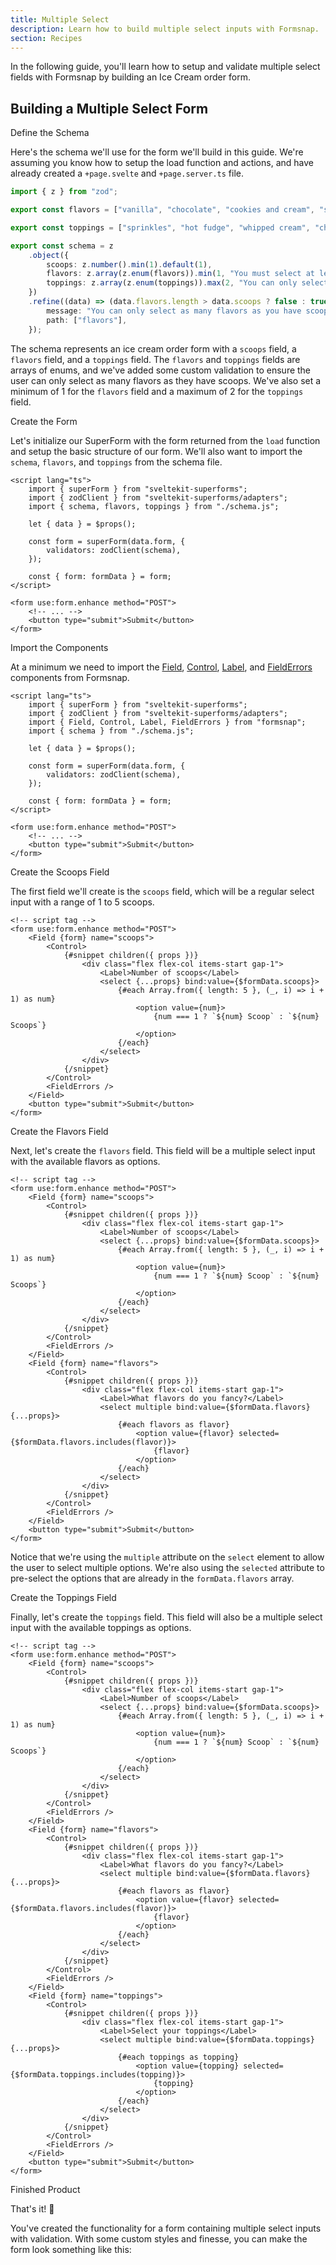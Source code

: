 ```yaml
---
title: Multiple Select
description: Learn how to build multiple select inputs with Formsnap.
section: Recipes
---
```


<script>
	import { Steps, Step } from "@svecodocs/kit"
	import LoadingCard from "$lib/components/loading-card.svelte"
	import MultipleSelectForm from "$lib/components/examples/multiple-select.svelte"
</script>

In the following guide, you'll learn how to setup and validate multiple select fields with Formsnap by building an Ice Cream order form.

## Building a Multiple Select Form

<Steps>

<Step>Define the Schema</Step>

Here's the schema we'll use for the form we'll build in this guide. We're assuming you know how to setup the load function and actions, and have already created a `+page.svelte` and `+page.server.ts` file.

```ts title="schema.ts"
import { z } from "zod";

export const flavors = ["vanilla", "chocolate", "cookies and cream", "strawberry"] as const;

export const toppings = ["sprinkles", "hot fudge", "whipped cream", "cherry"] as const;

export const schema = z
	.object({
		scoops: z.number().min(1).default(1),
		flavors: z.array(z.enum(flavors)).min(1, "You must select at least one flavor."),
		toppings: z.array(z.enum(toppings)).max(2, "You can only select up to two toppings."),
	})
	.refine((data) => (data.flavors.length > data.scoops ? false : true), {
		message: "You can only select as many flavors as you have scoops.",
		path: ["flavors"],
	});
```

The schema represents an ice cream order form with a `scoops` field, a `flavors` field, and a `toppings` field. The `flavors` and `toppings` fields are arrays of enums, and we've added some custom validation to ensure the user can only select as many flavors as they have scoops. We've also set a minimum of 1 for the `flavors` field and a maximum of 2 for the `toppings` field.

<Step>Create the Form</Step>

Let's initialize our SuperForm with the form returned from the `load` function and setup the basic structure of our form. We'll also want to import the `schema`, `flavors`, and `toppings` from the schema file.

```svelte title="+page.svelte"
<script lang="ts">
	import { superForm } from "sveltekit-superforms";
	import { zodClient } from "sveltekit-superforms/adapters";
	import { schema, flavors, toppings } from "./schema.js";

	let { data } = $props();

	const form = superForm(data.form, {
		validators: zodClient(schema),
	});

	const { form: formData } = form;
</script>

<form use:form.enhance method="POST">
	<!-- ... -->
	<button type="submit">Submit</button>
</form>
```

<Step>Import the Components</Step>

At a minimum we need to import the [Field](/docs/components/field), [Control](/docs/components/control), [Label](/docs/components/label), and [FieldErrors](/docs/components/field-errors) components from Formsnap.

```svelte title="+page.svelte"  {4}
<script lang="ts">
	import { superForm } from "sveltekit-superforms";
	import { zodClient } from "sveltekit-superforms/adapters";
	import { Field, Control, Label, FieldErrors } from "formsnap";
	import { schema } from "./schema.js";

	let { data } = $props();

	const form = superForm(data.form, {
		validators: zodClient(schema),
	});

	const { form: formData } = form;
</script>

<form use:form.enhance method="POST">
	<!-- ... -->
	<button type="submit">Submit</button>
</form>
```

<Step>Create the Scoops Field</Step>

The first field we'll create is the `scoops` field, which will be a regular select input with a range of 1 to 5 scoops.

```svelte title="+page.svelte" {3-19}
<!-- script tag -->
<form use:form.enhance method="POST">
	<Field {form} name="scoops">
		<Control>
			{#snippet children({ props })}
				<div class="flex flex-col items-start gap-1">
					<Label>Number of scoops</Label>
					<select {...props} bind:value={$formData.scoops}>
						{#each Array.from({ length: 5 }, (_, i) => i + 1) as num}
							<option value={num}>
								{num === 1 ? `${num} Scoop` : `${num} Scoops`}
							</option>
						{/each}
					</select>
				</div>
			{/snippet}
		</Control>
		<FieldErrors />
	</Field>
	<button type="submit">Submit</button>
</form>
```

<Step>Create the Flavors Field</Step>

Next, let's create the `flavors` field. This field will be a multiple select input with the available flavors as options.

```svelte title="+page.svelte"  {20-36}
<!-- script tag -->
<form use:form.enhance method="POST">
	<Field {form} name="scoops">
		<Control>
			{#snippet children({ props })}
				<div class="flex flex-col items-start gap-1">
					<Label>Number of scoops</Label>
					<select {...props} bind:value={$formData.scoops}>
						{#each Array.from({ length: 5 }, (_, i) => i + 1) as num}
							<option value={num}>
								{num === 1 ? `${num} Scoop` : `${num} Scoops`}
							</option>
						{/each}
					</select>
				</div>
			{/snippet}
		</Control>
		<FieldErrors />
	</Field>
	<Field {form} name="flavors">
		<Control>
			{#snippet children({ props })}
				<div class="flex flex-col items-start gap-1">
					<Label>What flavors do you fancy?</Label>
					<select multiple bind:value={$formData.flavors} {...props}>
						{#each flavors as flavor}
							<option value={flavor} selected={$formData.flavors.includes(flavor)}>
								{flavor}
							</option>
						{/each}
					</select>
				</div>
			{/snippet}
		</Control>
		<FieldErrors />
	</Field>
	<button type="submit">Submit</button>
</form>
```

Notice that we're using the `multiple` attribute on the `select` element to allow the user to select multiple options. We're also using the `selected` attribute to pre-select the options that are already in the `formData.flavors` array.

<Step>Create the Toppings Field</Step>

Finally, let's create the `toppings` field. This field will also be a multiple select input with the available toppings as options.

```svelte title="+page.svelte"  {37-53}
<!-- script tag -->
<form use:form.enhance method="POST">
	<Field {form} name="scoops">
		<Control>
			{#snippet children({ props })}
				<div class="flex flex-col items-start gap-1">
					<Label>Number of scoops</Label>
					<select {...props} bind:value={$formData.scoops}>
						{#each Array.from({ length: 5 }, (_, i) => i + 1) as num}
							<option value={num}>
								{num === 1 ? `${num} Scoop` : `${num} Scoops`}
							</option>
						{/each}
					</select>
				</div>
			{/snippet}
		</Control>
		<FieldErrors />
	</Field>
	<Field {form} name="flavors">
		<Control>
			{#snippet children({ props })}
				<div class="flex flex-col items-start gap-1">
					<Label>What flavors do you fancy?</Label>
					<select multiple bind:value={$formData.flavors} {...props}>
						{#each flavors as flavor}
							<option value={flavor} selected={$formData.flavors.includes(flavor)}>
								{flavor}
							</option>
						{/each}
					</select>
				</div>
			{/snippet}
		</Control>
		<FieldErrors />
	</Field>
	<Field {form} name="toppings">
		<Control>
			{#snippet children({ props })}
				<div class="flex flex-col items-start gap-1">
					<Label>Select your toppings</Label>
					<select multiple bind:value={$formData.toppings} {...props}>
						{#each toppings as topping}
							<option value={topping} selected={$formData.toppings.includes(topping)}>
								{topping}
							</option>
						{/each}
					</select>
				</div>
			{/snippet}
		</Control>
		<FieldErrors />
	</Field>
	<button type="submit">Submit</button>
</form>
```

<Step>Finished Product</Step>

That's it! 🎉

You've created the functionality for a form containing multiple select inputs with validation. With some custom styles and finesse, you can make the form look something like this:

<MultipleSelectForm />

</Steps>
